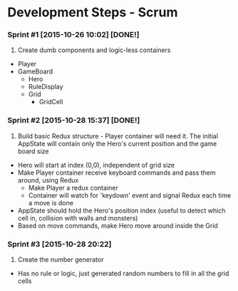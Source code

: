 Development Steps - Scrum
===

### Sprint #1 [2015-10-26 10:02] [DONE!]
1. Create dumb components and logic-less containers
  + Player
  + GameBoard
    + Hero
    + RuleDisplay
    + Grid
      + GridCell

### Sprint #2 [2015-10-28 15:37] [DONE!]
1. Build basic Redux structure - Player container will need it. The initial AppState will contain only the Hero's current position and the game board size
+ Hero will start at index (0,0), independent of grid size
+ Make Player container receive keyboard commands and pass them around, using Redux
  - Make Player a redux container
  - Container will watch for 'keydown' event and signal Redux each time a move is done
+ AppState should hold the Hero's position index (useful to detect which cell in, collision with walls and monsters)
+ Based on move commands, make Hero move around inside the Grid


### Sprint #3 [2015-10-28 20:22]
1. Create the number generator
  + Has no rule or logic, just generated random numbers to fill in all the grid cells
